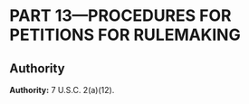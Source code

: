# PART 13—PROCEDURES FOR PETITIONS FOR RULEMAKING


## Authority

**Authority:** 7 U.S.C. 2(a)(12).



